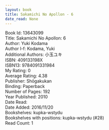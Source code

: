```yaml
---
layout: book
title: Sakamichi No Apollon - 6
date_read: None
---
```


Book Id: 13643099<br />
Title: Sakamichi No Apollon: 6<br />
Author: Yuki Kodama<br />
Author l-f: Kodama, Yuki<br />
Additional Authors: 小玉ユキ<br />
ISBN: 409133198X<br />
ISBN13: 9784091331984<br />
My Rating: 0<br />
Average Rating: 4.38<br />
Publisher: Shōgakukan<br />
Binding: Paperback<br />
Number of Pages: 192<br />
Year Published: 2010<br />
Date Read: <br />
Date Added: 2016/11/20<br />
Bookshelves: kupka-wstydu<br />
Bookshelves with positions: kupka-wstydu (#28)<br />
Read Count: 1<br />


